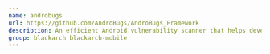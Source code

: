 ```yaml
---
name: androbugs
url: https://github.com/AndroBugs/AndroBugs_Framework
description: An efficient Android vulnerability scanner that helps developers or hackers find potential security vulnerabilities in Android applications.
group: blackarch blackarch-mobile
---
```


